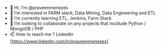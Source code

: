 - 👋 Hi, I’m @praveenmenezes
- 👀 I’m interested in FARM stack, Data Mining, Data Engineering and ETL
- 🌱 I’m currently learning ETL, Jenkins, Farm Stack
- 💞️ I’m looking to collaborate on any projects that incldude Python / MongoDB / PHP
- 📫 How to reach me ? LinkedIn [https://www.linkedin.com/in/praveenmenezes]

<!---
praveenmenezes/praveenmenezes is a ✨ special ✨ repository because its `README.md` (this file) appears on your GitHub profile.
You can click the Preview link to take a look at your changes.
--->
